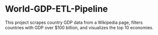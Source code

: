 # World-GDP-ETL-Pipeline
This project scrapes country GDP data from a Wikipedia page, filters countries with GDP over $100 billion, and visualizes the top 10 economies.

